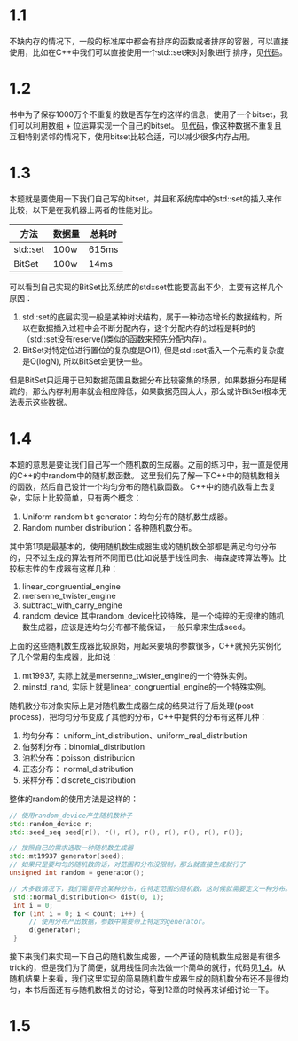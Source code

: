 # 1.1
不缺内存的情况下，一般的标准库中都会有排序的函数或者排序的容器，可以直接使用，比如在C++中我们可以直接使用一个std::set来对对象进行
排序，见[代码](./src/1_1.cpp)。

# 1.2
书中为了保存1000万个不重复的数是否存在的这样的信息，使用了一个bitset，我们可以利用数组 + 位运算实现一个自己的bitset。
见[代码](./src/1_2.cpp)，像这种数据不重复且互相特别紧邻的情况下，使用bitset比较合适，可以减少很多内存占用。

# 1.3
本题就是要使用一下我们自己写的bitset，并且和系统库中的std::set的插入来作比较，以下是在我机器上两者的性能对比。

| 方法 | 数据量| 总耗时 |
| --- | --- | --- |
| std::set | 100w | 615ms |
| BitSet | 100w | 14ms | 
可以看到自己实现的BitSet比系统库的std::set性能要高出不少，主要有这样几个原因：
1. std::set的底层实现一般是某种树状结构，属于一种动态增长的数据结构，所以在数据插入过程中会不断分配内存，这个分配内存的过程是耗时的（std::set没有reserve()类似的函数来预先分配内存）。
2. BitSet对特定位进行置位的复杂度是O(1), 但是std::set插入一个元素的复杂度是O(logN), 所以BitSet会更快一些。

但是BitSet只适用于已知数据范围且数据分布比较密集的场景，如果数据分布是稀疏的，那么内存利用率就会相应降低，如果数据范围太大，那么或许BitSet根本无法表示这些数据。

# 1.4
本题的意思是要让我们自己写一个随机数的生成器。之前的练习中，我一直是使用的C++的中random中的随机数函数。
这里我们先了解一下C++中的随机数相关的函数，然后自己设计一个均匀分布的随机数函数。
C++中的随机数看上去复杂，实际上比较简单，只有两个概念：
1. Uniform random bit generator：均匀分布的随机数生成器。
2. Random number distribution：各种随机数分布。

其中第1项是最基本的，使用随机数生成器生成的随机数全部都是满足均匀分布的，只不过生成的算法有所不同而已(比如说基于线性同余、梅森旋转算法等)。比较标志性的生成器有这样几种：
1. linear_congruential_engine
2. mersenne_twister_engine
3. subtract_with_carry_engine
4. random_device
其中random_device比较特殊，是一个纯粹的无规律的随机数生成器，应该是连均匀分布都不能保证，一般只拿来生成seed。

上面的这些随机数生成器比较原始，用起来要填的参数很多，C++就预先实例化了几个常用的生成器，比如说：
1. mt19937, 实际上就是mersenne_twister_engine的一个特殊实例。
2. minstd_rand, 实际上就是linear_congruential_engine的一个特殊实例。

随机数分布对象实际上是对随机数生成器生成的结果进行了后处理(post process)，把均匀分布变成了其他的分布，C++中提供的分布有这样几种：
1. 均匀分布： uniform_int_distribution、uniform_real_distribution
2. 伯努利分布：binomial_distribution
3. 泊松分布：poisson_distribution
4. 正态分布： normal_distribution
5. 采样分布：discrete_distribution

整体的random的使用方法是这样的：
```C++
// 使用random_device产生随机数种子
std::random_device r;
std::seed_seq seed{r(), r(), r(), r(), r(), r(), r(), r()};

// 按照自己的需求选取一种随机数生成器
std::mt19937 generator(seed);
// 如果只是要均匀的随机数的话，对范围和分布没限制，那么就直接生成就行了
unsigned int random = generator();

// 大多数情况下，我们需要符合某种分布，在特定范围的随机数，这时候就需要定义一种分布。
 std::normal_distribution<> dist(0, 1);
 int i = 0;
 for (int i = 0; i < count; i++) {
     // 使用分布产出数据，参数中需要带上特定的generator。
     d(generator);
 }
```

接下来我们来实现一下自己的随机数生成器，一个严谨的随机数生成器是有很多trick的，但是我们为了简便，就用线性同余法做一个简单的就行，代码见[1_4](./src/1_4.cpp)。从随机结果上来看，我们这里实现的简易随机数生成器生成的随机数分布还不是很均匀，本书后面还有与随机数相关的讨论，等到12章的时候再来详细讨论一下。

# 1.5
